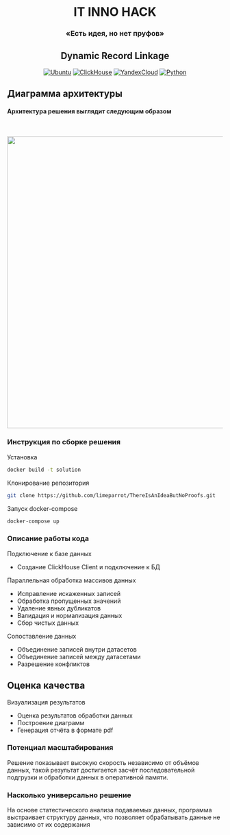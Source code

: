 <h1 align="center">IT INNO HACK</h1>
<h3 align="center">«Есть идея, но нет пруфов»</h3>
<h2 align="center">Dynamic Record Linkage</h2>

<div align="center">
  
  <a href="">![Ubuntu](https://img.shields.io/badge/Ubuntu-FF5733?style=for-the-badge&logo=ubuntu&logoColor=ffdd54)</a>
  <a href="">![ClickHouse](https://img.shields.io/badge/ClickHouse-FFFAFA?style=for-the-badge&logo=ClickHouse&logoColor=yellow)</a>
  <a href="">![YandexCloud](https://img.shields.io/badge/C++-EAEEFF?style=for-the-badge&logo=cplusplus&logoColor=1945FF)</a>
  <a href="">![Python](https://img.shields.io/badge/python-3670A0?style=for-the-badge&logo=python&logoColor=ffdd54)</a>
  
</div>


##     Диаграмма архитектуры
<h4>Архитектура решения выглядит следующим образом</h3><br>

<img src="https://github.com/user-attachments/assets/85ab7282-9261-4e4f-92ec-fb290cf8cca2" align="center" height="680" width="912"></img><br>

### Инструкция по сборке решения
Установка 
```bash
docker build -t solution
```
Клонирование репозитория
```bash
git clone https://github.com/limeparrot/ThereIsAnIdeaButNoProofs.git
```
Запуск docker-compose
```bash
docker-compose up
```

### Описание работы кода
Подключение к базе данных
 - Создание ClickHouse Client и подключение к БД
   
Параллельная обработка массивов данных
 - Исправление искаженных записей
 - Обработка пропущенных значений
 - Удаление явных дубликатов
 - Валидация и нормализация данных
 - Сбор чистых данных

Сопоставление данных
 - Объединение записей внутри датасетов 
 - Объединение записей между датасетами
 - Разрешение конфликтов
   
Оценка качества
 - 


Визуализация результатов
 - Оценка результатов обработки данных
 - Построение диаграмм
 - Генерация отчёта в формате pdf


### Потенциал масштабирования
Решение показывает высокую скорость независимо от объёмов данных, такой результат достигается засчёт последовательной подгрузки и обработки данных в оперативной памяти.


### Насколько универсально решение
На основе статестического анализа подаваемых данных, программа выстраивает структуру данных, что позволяет обрабатывать данные не зависимо от их содержания 
